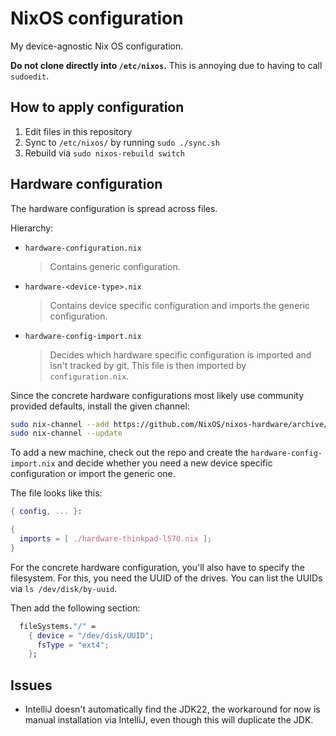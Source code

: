 # NixOS configuration

My device-agnostic Nix OS configuration.

**Do not clone directly into `/etc/nixos`.** This is annoying due to having to
call `sudoedit`.

## How to apply configuration

1. Edit files in this repository
2. Sync to `/etc/nixos/` by running `sudo ./sync.sh`
3. Rebuild via `sudo nixos-rebuild switch`

## Hardware configuration

The hardware configuration is spread across files.

Hierarchy:

* `hardware-configuration.nix`
  > Contains generic configuration.
* `hardware-<device-type>.nix`
  > Contains device specific configuration and imports the generic configuration.
* `hardware-config-import.nix`
  > Decides which hardware specific configuration is imported and isn't tracked
  > by git. This file is then imported by `configuration.nix`.

Since the concrete hardware configurations most likely use community provided
defaults, install the given channel:

```sh
sudo nix-channel --add https://github.com/NixOS/nixos-hardware/archive/master.tar.gz nixos-hardware
sudo nix-channel --update
```

To add a new machine, check out the repo and create the
`hardware-config-import.nix` and decide whether you need a new device specific
configuration or import the generic one.

The file looks like this:

```nix
{ config, ... }:

{
  imports = [ ./hardware-thinkpad-l570.nix ];
}
```

For the concrete hardware configuration, you'll also have to specify the
filesystem. For this, you need the UUID of the drives. You can list the UUIDs
via `ls /dev/disk/by-uuid`.

Then add the following section:

```nix
  fileSystems."/" =
    { device = "/dev/disk/UUID";
      fsType = "ext4";
    };
```

## Issues

* IntelliJ doesn't automatically find the JDK22, the workaround for now is
  manual installation via IntelliJ, even though this will duplicate the JDK.

